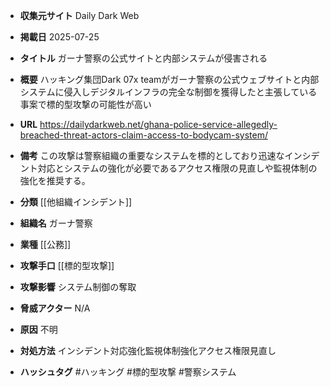 - **収集元サイト**
Daily Dark Web

- **掲載日**
2025-07-25

- **タイトル**
ガーナ警察の公式サイトと内部システムが侵害される

- **概要**
ハッキング集団Dark 07x teamがガーナ警察の公式ウェブサイトと内部システムに侵入しデジタルインフラの完全な制御を獲得したと主張している事案で標的型攻撃の可能性が高い

- **URL**
https://dailydarkweb.net/ghana-police-service-allegedly-breached-threat-actors-claim-access-to-bodycam-system/

- **備考**
この攻撃は警察組織の重要なシステムを標的としており迅速なインシデント対応とシステムの強化が必要であるアクセス権限の見直しや監視体制の強化を推奨する。

- **分類**
[[他組織インシデント]]

- **組織名**
ガーナ警察

- **業種**
[[公務]]

- **攻撃手口**
[[標的型攻撃]]

- **攻撃影響**
システム制御の奪取

- **脅威アクター**
N/A

- **原因**
不明

- **対処方法**
インシデント対応強化監視体制強化アクセス権限見直し

- **ハッシュタグ**
#ハッキング #標的型攻撃 #警察システム
